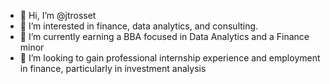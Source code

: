- 👋 Hi, I’m @jtrosset
- 👀 I’m interested in finance, data analytics, and consulting.
- 🌱 I’m currently earning a BBA focused in Data Analytics and a Finance minor
- 💞️ I’m looking to gain professional internship experience and employment in finance, particularly in investment analysis
<!---
jtrosset/jtrosset is a ✨ special ✨ repository because its `README.md` (this file) appears on your GitHub profile.
You can click the Preview link to take a look at your changes.
--->
